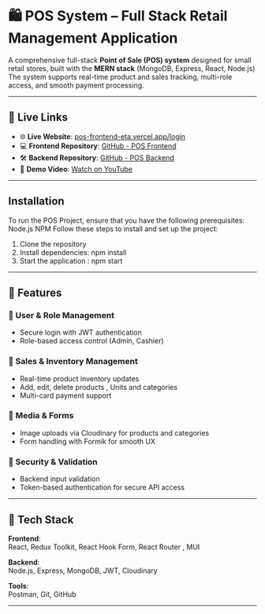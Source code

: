 # 🛍️ POS System – Full Stack Retail Management Application

A comprehensive full-stack **Point of Sale (POS) system** designed for small retail stores, built with the **MERN stack** (MongoDB, Express, React, Node.js)  
The system supports real-time product and sales tracking, multi-role access, and smooth payment processing.

---

## 🔗 Live Links

- 🌐 **Live Website**: [pos-frontend-eta.vercel.app/login](https://pos-frontend-eta.vercel.app/login)  
- 💻 **Frontend Repository**: [GitHub - POS Frontend](https://github.com/AnasAttar10/POS-Frontend)  
- 🛠️ **Backend Repository**: [GitHub - POS Backend](https://github.com/AnasAttar10/POS-server)  
- 🎥 **Demo Video**: [Watch on YouTube]([https://www.youtube.com/watch?v=DqbdwnLG2Jg](https://www.youtube.com/watch?v=pg75N4vhYb8))  
---
## Installation
To run the POS Project, ensure that you have the following prerequisites: Node.js NPM Follow these steps to install and set up the project:
   1. Clone the repository
   2. Install dependencies: npm install
   3. Start the application : npm start
---

## 🚀 Features

### 👤 User & Role Management
- Secure login with JWT authentication  
- Role-based access control (Admin, Cashier)

### 🛒 Sales & Inventory Management
- Real-time product inventory updates  
- Add, edit, delete products , Units and categories   
- Multi-card payment support   

### 📸 Media & Forms
- Image uploads via Cloudinary for products and categories  
- Form handling with Formik for smooth UX  

### 🔐 Security & Validation
- Backend input validation  
- Token-based authentication for secure API access  

---

## 🧰 Tech Stack

**Frontend**:  
React, Redux Toolkit, React Hook Form, React Router , MUI 

**Backend**:  
Node.js, Express, MongoDB, JWT, Cloudinary

**Tools**:  
Postman, Git, GitHub

---
